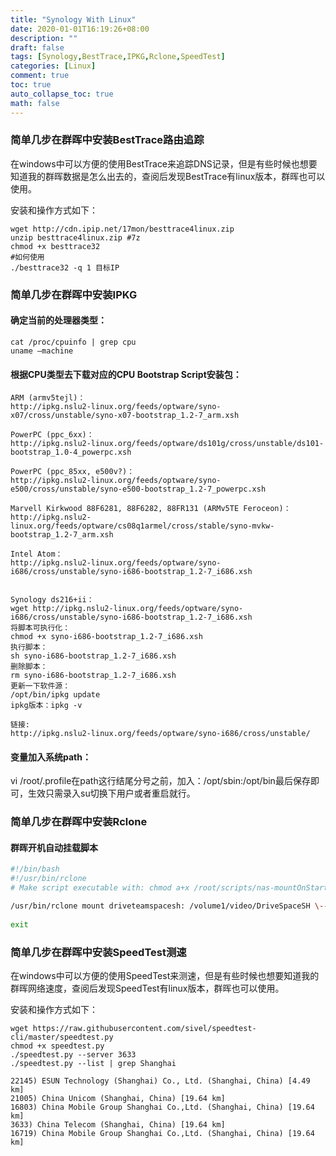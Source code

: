 ```yaml
---
title: "Synology With Linux"
date: 2020-01-01T16:19:26+08:00
description: ""
draft: false
tags: [Synology,BestTrace,IPKG,Rclone,SpeedTest]
categories: [Linux]
comment: true
toc: true
auto_collapse_toc: true
math: false
---
```


<!--more-->

### 简单几步在群晖中安装BestTrace路由追踪

在windows中可以方便的使用BestTrace来追踪DNS记录，但是有些时候也想要知道我的群晖数据是怎么出去的，查阅后发现BestTrace有linux版本，群晖也可以使用。

安装和操作方式如下：

```text
wget http://cdn.ipip.net/17mon/besttrace4linux.zip
unzip besttrace4linux.zip #7z
chmod +x besttrace32
#如何使用
./besttrace32 -q 1 目标IP
```

### 简单几步在群晖中安装IPKG

#### **确定当前的处理器类型：**

```text
cat /proc/cpuinfo | grep cpu
uname –machine 
```

#### **根据CPU类型去下载对应的CPU Bootstrap Script安装包：**

```text
ARM (armv5tejl)：
http://ipkg.nslu2-linux.org/feeds/optware/syno-x07/cross/unstable/syno-x07-bootstrap_1.2-7_arm.xsh
 
PowerPC (ppc_6xx)：
http://ipkg.nslu2-linux.org/feeds/optware/ds101g/cross/unstable/ds101-bootstrap_1.0-4_powerpc.xsh
 
PowerPC (ppc_85xx, e500v?)：
http://ipkg.nslu2-linux.org/feeds/optware/syno-e500/cross/unstable/syno-e500-bootstrap_1.2-7_powerpc.xsh
 
Marvell Kirkwood 88F6281, 88F6282, 88FR131 (ARMv5TE Feroceon)：
http://ipkg.nslu2-linux.org/feeds/optware/cs08q1armel/cross/stable/syno-mvkw-bootstrap_1.2-7_arm.xsh
 
Intel Atom：
http://ipkg.nslu2-linux.org/feeds/optware/syno-i686/cross/unstable/syno-i686-bootstrap_1.2-7_i686.xsh
 
```

```text
Synology ds216+ii：
wget http://ipkg.nslu2-linux.org/feeds/optware/syno-i686/cross/unstable/syno-i686-bootstrap_1.2-7_i686.xsh
将脚本可执行化：
chmod +x syno-i686-bootstrap_1.2-7_i686.xsh 
执行脚本：
sh syno-i686-bootstrap_1.2-7_i686.xsh 
删除脚本：
rm syno-i686-bootstrap_1.2-7_i686.xsh 
更新一下软件源：
/opt/bin/ipkg update
ipkg版本：ipkg -v

链接:
http://ipkg.nslu2-linux.org/feeds/optware/syno-i686/cross/unstable/
```

#### **变量加入系统path：**

vi /root/.profile在path这行结尾分号之前，加入：/opt/sbin:/opt/bin最后保存即可，生效只需录入su切换下用户或者重启就行。 

### 简单几步在群晖中安装Rclone

#### 群晖开机自动挂载脚本

```bash
#!/bin/bash
#!/usr/bin/rclone
# Make script executable with: chmod a+x /root/scripts/nas-mountOnStartup.sh

/usr/bin/rclone mount driveteamspacesh: /volume1/video/DriveSpaceSH \--config=/root/.config/rclone/rclone.conf \--allow-other \--dir-cache-time 672h \--vfs-cache-max-age 675h \--vfs-read-chunk-size 64M \--vfs-read-chunk-size-limit 1G \--buffer-size 32M &
	
exit
```

### 简单几步在群晖中安装SpeedTest测速

在windows中可以方便的使用SpeedTest来测速，但是有些时候也想要知道我的群晖网络速度，查阅后发现SpeedTest有linux版本，群晖也可以使用。

安装和操作方式如下：

```text
wget https://raw.githubusercontent.com/sivel/speedtest-cli/master/speedtest.py
chmod +x speedtest.py
./speedtest.py --server 3633
./speedtest.py --list | grep Shanghai
```

```text
22145) ESUN Technology (Shanghai) Co., Ltd. (Shanghai, China) [4.49 km] 
21005) China Unicom (Shanghai, China) [19.64 km] 
16803) China Mobile Group Shanghai Co.,Ltd. (Shanghai, China) [19.64 km] 
3633) China Telecom (Shanghai, China) [19.64 km] 
16719) China Mobile Group Shanghai Co.,Ltd. (Shanghai, China) [19.64 km]
```